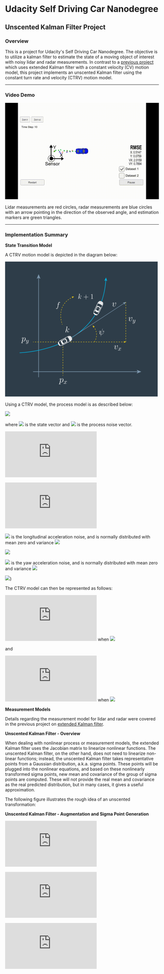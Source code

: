 # Udacity Self Driving Car Nanodegree
## Unscented Kalman Filter Project 

### Overview

This is a project for Udacity's Self Driving Car Nanodegree. The objective is to utilize a kalman filter to estimate the state of a moving object of interest with noisy lidar and radar measurements. In contrast to a [previous project](https://github.com/raymondngiam/CarND-Extended-Kalman-Filter-Project) which uses extended Kalman filter with a constant velocity (CV) motion model, this project implements an unscented Kalman filter using the constant turn rate and velocity (CTRV) motion model.

---

### Video Demo

![Demo](/images/small.gif)

Lidar measurements are red circles, radar measurements are blue circles with an arrow pointing in the direction of the observed angle, and estimation markers are green triangles.

---

### Implementation Summary

**State Transition Model**

A CTRV motion model is depicted in the diagram below:

<img src="/images/screenshot-from-2017-02-27-20-45-49.png" width="500">

Using a CTRV model, the process model is as described below:

![](https://latex.codecogs.com/gif.latex?\mathbf{x'}=f(\mathbf{x},\mathbf{\nu}))

where ![](https://latex.codecogs.com/gif.latex?\mathbf{x}) is the state vector and ![](https://latex.codecogs.com/gif.latex?\mathbf{\nu}) is the process noise vector.

![](https://latex.codecogs.com/gif.latex?%5Cmathbf%7Bx%7D%3D%5Cbegin%7Bpmatrix%7Dp_%7Bx%7D%5C%5Cp_%7By%7D%5C%5Cv%5C%5C%5Cpsi%5C%5C%5Cdot%7B%5Cpsi%7D%5Cend%7Bpmatrix%7D)

![](https://latex.codecogs.com/gif.latex?%5Cmathbf%7B%5Cnu%7D%3D%5Cbegin%7Bpmatrix%7D%5Cnu_%7Ba%7D%5C%5C%5Cnu_%7B%5Cddot%7B%5Cpsi%7D%7D%5Cend%7Bpmatrix%7D)

![](https://latex.codecogs.com/gif.latex?\nu_{a}) is the longitudinal acceleration noise, and is normally distributed with mean zero and variance ![](https://latex.codecogs.com/gif.latex?\sigma_{a}^{2})

![](https://latex.codecogs.com/gif.latex?\nu_{a}\sim&space;\mathcal{N}(0,\sigma_{a}^{2}))

![](https://latex.codecogs.com/gif.latex?\ddot{\psi}) is the yaw acceleration noise, and is normally distributed with mean zero and variance ![](https://latex.codecogs.com/gif.latex?\sigma_{\ddot{\psi}}^{2})

![](https://latex.codecogs.com/gif.latex?\nu_{\ddot{\psi}}\sim&space;\mathcal{N}(0,\sigma_{\ddot{\psi}}^{2})))

The CTRV model can then be represented as follows:

![](https://latex.codecogs.com/gif.latex?%5Cbegin%7Bpmatrix%7Dp_%7Bx%7D%27%20%5C%5C%20p_%7By%7D%27%20%5C%5C%20v%27%20%5C%5C%20%5Cpsi%20%27%20%5C%5C%20%5Cdot%7B%5Cpsi%7D%27%20%5Cend%7Bpmatrix%7D%20%3D%20%5Cbegin%7Bpmatrix%7Dp_%7Bx%7D%20%5C%5C%20p_%7By%7D%20%5C%5C%20v%20%5C%5C%20%5Cpsi%20%5C%5C%20%5Cdot%7B%5Cpsi%7D%20%5Cend%7Bpmatrix%7D%20%2B%20%5Cbegin%7Bpmatrix%7D%5Cfrac%7Bv%7D%7B%5Cdot%7B%5Cpsi%7D%7D%28sin%28%5Cpsi%2B%5Cdot%7B%5Cpsi%7D%5CDelta%20t%29-sin%28%5Cpsi%29%29%20%5C%5C%20%5Cfrac%7Bv%7D%7B%5Cdot%7B%5Cpsi%7D%7D%28-cos%28%5Cpsi%2B%5Cdot%7B%5Cpsi%7D%5CDelta%20t%29%2Bcos%28%5Cpsi%29%29%20%5C%5C%200%20%5C%5C%20%5Cdot%7B%5Cpsi%7D%5CDelta%20t%20%5C%5C%200%20%5Cend%7Bpmatrix%7D%20%2B%20%5Cbegin%7Bpmatrix%7D0.5%28%5CDelta%20t%29%5E%7B2%7Dcos%28%5Cpsi%29%5Ccdot%20%5Cnu%20_%7Ba%7D%20%5C%5C%200.5%28%5CDelta%20t%29%5E%7B2%7Dsin%28%5Cpsi%29%5Ccdot%20%5Cnu%20_%7Ba%7D%20%5C%5C%20%5CDelta%20t%20%5Ccdot%20%5Cnu%20_%7Ba%7D%20%5C%5C%200.5%28%5CDelta%20t%29%5E%7B2%7D%5Ccdot%20%5Cnu%20_%7B%5Cddot%7B%5Cpsi%7D%7D%20%5C%5C%20%5CDelta%20t%20%5Ccdot%20%5Cnu%20_%7B%5Cddot%7B%5Cpsi%7D%7D%20%5Cend%7Bpmatrix%7D) when ![](https://latex.codecogs.com/gif.latex?\dot{\psi}\neq0)

and

![](https://latex.codecogs.com/gif.latex?%5Cbegin%7Bpmatrix%7Dp_%7Bx%7D%27%20%5C%5C%20p_%7By%7D%27%20%5C%5C%20v%27%20%5C%5C%20%5Cpsi%20%27%20%5C%5C%20%5Cdot%7B%5Cpsi%7D%27%20%5Cend%7Bpmatrix%7D%20%3D%20%5Cbegin%7Bpmatrix%7Dp_%7Bx%7D%20%5C%5C%20p_%7By%7D%20%5C%5C%20v%20%5C%5C%20%5Cpsi%20%5C%5C%20%5Cdot%7B%5Cpsi%7D%20%5Cend%7Bpmatrix%7D%20%2B%20%5Cbegin%7Bpmatrix%7Dv%5Ccdot%20cos%28%5Cpsi%29%5Ccdot%20%5CDelta%20t%20%5C%5C%20v%5Ccdot%20sin%28%5Cpsi%29%5Ccdot%20%5CDelta%20t%20%5C%5C%200%20%5C%5C%20%5Cdot%7B%5Cpsi%7D%5CDelta%20t%20%5C%5C%200%20%5Cend%7Bpmatrix%7D%20%2B%20%5Cbegin%7Bpmatrix%7D0.5%28%5CDelta%20t%29%5E%7B2%7Dcos%28%5Cpsi%29%5Ccdot%20%5Cnu%20_%7Ba%7D%20%5C%5C%200.5%28%5CDelta%20t%29%5E%7B2%7Dsin%28%5Cpsi%29%5Ccdot%20%5Cnu%20_%7Ba%7D%20%5C%5C%20%5CDelta%20t%20%5Ccdot%20%5Cnu%20_%7Ba%7D%20%5C%5C%200.5%28%5CDelta%20t%29%5E%7B2%7D%5Ccdot%20%5Cnu%20_%7B%5Cddot%7B%5Cpsi%7D%7D%20%5C%5C%20%5CDelta%20t%20%5Ccdot%20%5Cnu%20_%7B%5Cddot%7B%5Cpsi%7D%7D%20%5Cend%7Bpmatrix%7D) when ![](https://latex.codecogs.com/gif.latex?\dot{\psi}=0)

**Measurement Models**

Details regarding the measurement model for lidar and radar were covered in the previous project on [extended Kalman filter](https://github.com/raymondngiam/CarND-Extended-Kalman-Filter-Project).

**Unscented Kalman Filter - Overview**

When dealing with nonlinear process or measurement models, the extended Kalman filter uses the Jacobian matrix to linearize nonlinear functions. The unscented Kalman filter, on the other hand, does not need to linearize non-linear functions; instead, the unscented Kalman filter takes representative points from a Gaussian distribution, a.k.a. sigma points. These points will be plugged into the nonlinear equations, and based on these nonlinearly transformed sigma points, new mean and covariance of the group of sigma points are computed. These will not provide the real mean and covariance as the real predicted distribution, but in many cases, it gives a useful approximation.

The following figure illustrates the rough idea of an unscented transformation:



**Unscented Kalman Filter - Augmentation and Sigma Point Generation**

![](https://latex.codecogs.com/gif.latex?x_%7Ba%2Ck%7D%3D%5Cbegin%7Bpmatrix%7D%0D%0Ap_%7Bx%7D%5C%5C+%0D%0Ap_%7Bx%7D%5C%5C+%0D%0Av%5C%5C+%0D%0A%5Cpsi+%5C%5C+%0D%0A%5Cdot%7B%5Cpsi+%7D%5C%5C+%0D%0A%5Cnu+_%7Ba%7D%5C%5C+%0D%0A%5Cnu+_%7B%5Cddot%7B%5Cpsi+%7D%7D%0D%0A%5Cend%7Bpmatrix%7D)

![](https://latex.codecogs.com/gif.latex?%5Cmathbf%7BP%7D_%7Ba%2Ck%7Ck%7D%3D%5Cbegin%7Bbmatrix%7D%0D%0A%5Cmathbf%7BP%7D_%7Ba%2Ck%7Ck%7D+%260++%5C%5C%0D%0A0+%26%5Cmathbf%7BQ%7D%0D%0A%5Cend%7Bbmatrix%7D)

![](https://latex.codecogs.com/gif.latex?%5Cmathcal%7BX%7D_%7Ba%2Ck%7Ck%7D%3D%5Cbegin%7Bbmatrix%7D%0D%0Ax_%7Ba%2Ck%7Ck%7D+%26x_%7Ba%2Ck%7Ck%7D%2B%5Csqrt%7B%28%5Clambda+%2Bn_%7Ba%7D%29%5Cmathbf%7BP%7D_%7Ba%2Ck%7Ck%7D%29%7D++%26x_%7Ba%2Ck%7Ck%7D-+%5Csqrt%7B%28%5Clambda+%2Bn_%7Ba%7D%29%5Cmathbf%7BP%7D_%7Ba%2Ck%7Ck%7D%29%7D%0D%0A%5Cend%7Bbmatrix%7D)

